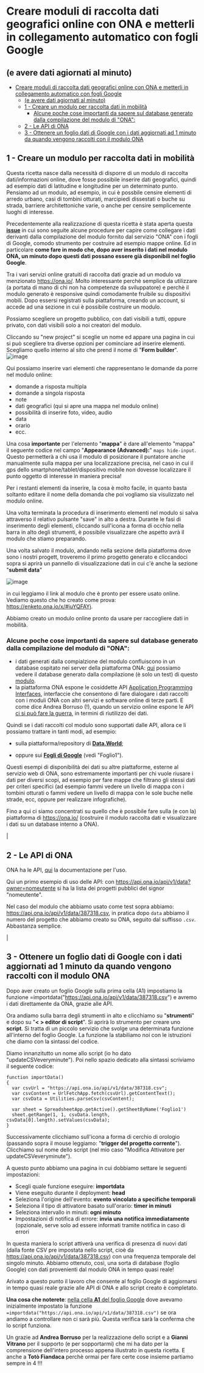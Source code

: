# Creare moduli di raccolta dati geografici online con ONA e metterli in collegamento automatico con fogli Google
## (e avere dati agiornati al minuto)


<!-- TOC -->

- [Creare moduli di raccolta dati geografici online con ONA e metterli in collegamento automatico con fogli Google](#creare-moduli-di-raccolta-dati-geografici-online-con-ona-e-metterli-in-collegamento-automatico-con-fogli-google)
    - [(e avere dati agiornati al minuto)](#e-avere-dati-agiornati-al-minuto)
    - [1 - Creare un modulo per raccolta dati in mobilità](#1---creare-un-modulo-per-raccolta-dati-in-mobilità)
        - [Alcune poche cose importanti da sapere sul database generato dalla compilazione del modulo di "ONA":](#alcune-poche-cose-importanti-da-sapere-sul-database-generato-dalla-compilazione-del-modulo-di-ona)
    - [2 - Le API di ONA](#2---le-api-di-ona)
    - [3 - Ottenere un foglio dati di Google con i dati aggiornati ad 1 minuto da quando vengono raccolti con il modulo ONA](#3---ottenere-un-foglio-dati-di-google-con-i-dati-aggiornati-ad-1-minuto-da-quando-vengono-raccolti-con-il-modulo-ona)

<!-- /TOC -->


## 1 - Creare un modulo per raccolta dati in mobilità


Questa ricetta nasce dalla necessità di disporre di un modulo di raccolta dati/informazioni online, dove fosse possibile inserire dati geografici, quindi ad esempio dati di latitudine e longitudine per un determinato punto. Pensiamo ad un modulo, ad esempio, in cui è possbile censire elementi di arredo urbano, casi di tombini otturati, marcipiedi dissestati o buche su strada, barriere architettoniche varie, o anche per censire semplicemente luoghi di interesse.

Precedentemente alla realizzazione di questa ricetta è stata aperta questa [**issue**](https://github.com/opendatasicilia/tansignari/issues/25) in cui sono seguite alcune procedure per capire come collegare i dati derivanti dalla compilazione del modulo fornito dal servizio "ONA" con i fogli di Google, comodo strumento per costruire ad esempio mappe online. Ed in particolare **come fare in modo che, dopo aver inserito i dati nel modulo ONA, un minuto dopo questi dati possano essere già disponibili nel foglio Google**.

Tra i vari servizi online gratuiti di raccolta dati grazie ad un modulo va menzionato https://ona.io/. Molto interessante perchè semplice da utilizzare (a portata di mano di chi non ha competenze da sviluppatore) e perchè il modulo generato è responsive quindi comodamente fruibile su dispositivi mobili.
Dopo essersi registrati sulla piattaforma, creando un account, si accede ad una sezione in cui è possibile costruire un modulo. 

Possiamo scegliere un progetto pubblico, con dati visibili a tutti, oppure privato, con dati visibili solo a noi creatori del modulo. 

Cliccando su "new project" si sceglie un nome ed appare una pagina in cui si può scegliere tra diverse opzioni per cominciare ad inserire elementi. Scegliamo quello interno al sito che prend il nome di "**Form builder**". 
![image](https://raw.githubusercontent.com/opendatasicilia/tansignari/master/static/ricette/Ona-Google_sheet/formbuilder.JPG)

Qui possiamo inserire vari elementi che rappresentano le domande da porre nel modulo online:
- domande a risposta multipla
- domande a singola risposta
- note 
- dati geografici (qui si apre una mappa nel modulo online)
- possibilità di inserire foto, video, audio
- data
- orario
- ecc.

Una cosa **importante** per l'elemento "**mappa**" è dare all'elemento "mappa" il seguente codice nel campo "**Appearance (Advanced):**" 
`maps hide-input`. Questo permetterà a chi usa il modulo di posizionare il puntatore anche manualmente sulla mappa per una localizzazione precisa, nel caso in cui il gps dello smartphone/tablet/dispositivo mobile non dovesse localizzare il punto oggetto di interesse in maniera precisa!

Per i restanti elementi da inserire, la cosa è molto facile, in quanto basta soltanto editare il nome della domanda che poi vogliamo sia visulizzato nel modulo online.

Una volta terminata la procedura di inserimento elementi nel modulo si salva attraverso il relativo pulsante "save" in alto a destra.
Durante le fasi di inserimento degli elementi, cliccando sull'icona a forma di occhio nella barra in alto degli strumenti, è possibile visualizzare che aspetto avrà il modulo che stiamo preparando.

Una volta salvato il modulo, andando nella sezione della piatatforma dove sono i nostri progett, troveremo il primo progetto generato e cliccandoci sopra si aprirà un pannello di visualizzazione dati in cui c'è anche la sezione "**submit data**"

![image](https://raw.githubusercontent.com/opendatasicilia/tansignari/master/static/ricette/Ona-Google_sheet/linkmodulo.JPG) 

in cui leggiamo il link al modulo che è pronto per essere usato online. Vediamo questo che ho creato come prova: https://enketo.ona.io/x/#iuYQFAYj.

Abbiamo creato un modulo online pronto da usare per raccogliere dati in mobilità.




### Alcune poche cose importanti da sapere sul database generato dalla compilazione del modulo di "ONA":

- i dati generati dalla compialzione del modulo confluiscono in un database ospitato nei server della piattaforma ONA: [qui](https://ona.io/cirospat/81378/387318#/table) possiamo vedere il database generato dalla compilazione (è solo un test) di questo [modulo](https://enketo.ona.io/x/#iuYQFAYj). 
- la piattaforma ONA espone le cosiddette API [Application Programming Interfaces](https://it.wikipedia.org/wiki/Application_programming_interface#Finalit%C3%A0), interfaccie che consentono di fare dialogare i dati raccolti con i moduli ONA con altri servizi e software online di terze parti. E come dice Andrea Borruso (!), quando un servizio online espone le API [ci si può fare la guerra](https://github.com/opendatasicilia/tansignari/issues/25#issuecomment-468945094), in termini di riutilizzo dei dati. 


Quindi se i dati raccolti col modulo sono supportati dalle API, allora ce li possiamo trattare in tanti modi, ad esempio:

- sulla piattaforma/repository di [**Data.World**](https://data.world/cirospat/importfromona/workspace/file?filename=387318.csv);

- oppure sui [**Fogli di Google**](https://docs.google.com/spreadsheets/d/1JaaG60FgQZf8Z2zaQzyEFbyQJ11yQVinrmV1QpZ1YLg/edit#gid=0) (vedi "Foglio1").

Questi esempi di disponibilità dei dati su altre piattaforme, esterne al servizio web di ONA, sono estremamente importanti per chi vuole riusare i dati per diversi scopi, ad esempio per fare mappe che filtrano gli stessi dati per criteri specifici (ad esempio fammi vedere un livello di mappa con i tombini otturati o fammi vedere un livello di mappa con le sole buche nelle strade, ecc, oppure per realizzare infografiche).

Fino a qui ci siamo concentrati su quello che è possibile fare sulla (e con la) piattaforma di https://ona.io/ (costruire il modulo raccolta dati e visualizzare i dati su un database interno a ONA).


|


## 2 - Le API di ONA


ONA ha le API, [qui](https://api.ona.io/static/docs/index.html) la documentazione per l'uso.

Qui un primo esempio di uso delle API: con https://api.ona.io/api/v1/data?owner=nomeutente si ha la lista dei progetti pubblici del signor "nomeutente".

Nel caso del modulo che abbiamo usato come test sopra abbiamo: https://api.ona.io/api/v1/data/387318.csv, in pratica dopo `data` abbiamo il numero del progetto che abbiamo creato su ONA, seguito dal suffisso `.csv`.
Abbastanza semplice.


|


## 3 - Ottenere un foglio dati di Google con i dati aggiornati ad 1 minuto da quando vengono raccolti con il modulo ONA

Dopo aver creato un foglio Google sulla prima cella (A1) impostiamo la funzione =importdata("https://api.ona.io/api/v1/data/387318.csv") e avremo i dati direttamente da ONA, grazie alle API.

Ora andiamo sulla barra degli strumenti in alto e clicchiamo su "**strumenti**" e dopo su "**< > editor di script**". Si aprirà lo strumento per creare uno **script**. Si tratta di un piccolo servizio che svolge una determinata funzione all'interno del foglio Google. La funzione la stabiliamo noi con le istruzioni che diamo con la sintassi del codice.

Diamo innanzitutto un nome allo script (io ho dato "updateCSVeveryminute"). Poi nello spazio dedicato alla sintassi scriviamo il seguente codice:

```
function importData() 
{
  var csvUrl = "https://api.ona.io/api/v1/data/387318.csv";
  var csvContent = UrlFetchApp.fetch(csvUrl).getContentText();
  var csvData = Utilities.parseCsv(csvContent);
  
  var sheet = SpreadsheetApp.getActive().getSheetByName('Foglio1')
  sheet.getRange(1, 1, csvData.length, csvData[0].length).setValues(csvData);
}
```

Successivamente clicchiamo sull'icona a forma di cerchio di orologio (passando sopra il mouse leggiamo: "**trigger del progetto corrente**"). Clicchiamo sul nome dello script (nel mio caso "Modifica Attivatore per updateCSVeveryminute"). 

A questo punto abbiamo una pagina in cui dobbiamo settare le seguenti impostazioni:

- Scegli quale funzione eseguire: **importdata**
- Viene eseguito durante il deployment: **head**
- Seleziona l'origine dell'evento: **evento vincolato a specifiche temporali**
- Seleziona il tipo di attivatore basato sull'orario: **timer in minuti**
- Seleziona intervallo in minuti: **ogni minuto**
- Impostazioni di notifica di errore: **invia una notifica immediatamente** (opzionale, serve solo ad essere informati tramite notifica in caso di errori

In questa maniera lo script attiverà una verifica di presenza di nuovi dati (dalla fonte CSV pre impostata nello script, cioè da https://api.ona.io/api/v1/data/387318.csv) con una frequenza temporale del singolo minuto. Abbiamo ottenuto, così, una sorta di database (foglio Google) con dati provenienti dal modulo ONA in tempo quasi reale!

Arivato a questo punto il lavoro che consente al foglio Google di aggiornarsi in tempo quasi reale grazie alle API di ONA e allo script creato è completato.

**Una cosa che noterete**: [nella cella **A1** del foglio Google](https://docs.google.com/spreadsheets/d/1JaaG60FgQZf8Z2zaQzyEFbyQJ11yQVinrmV1QpZ1YLg/edit#gid=0) dove avevamo inizialmente impostato la funzione `=importdata("https://api.ona.io/api/v1/data/387318.csv")` se ora andiamo a controllare non ci sarà più. Questa verifica sarà la conferma che lo script funziona. 

Un grazie ad **Andrea Borruso** per la realizzazione dello script e a **Gianni Vitrano** per il supporto (e per sopportarmi) che mi ha dato per la comprensione dell'intero processo appena illustrato in questa ricetta. E anche a **Totò Fiandaca** perchè ormai per fare certe cose insieme partiamo sempre in 4 !!!

